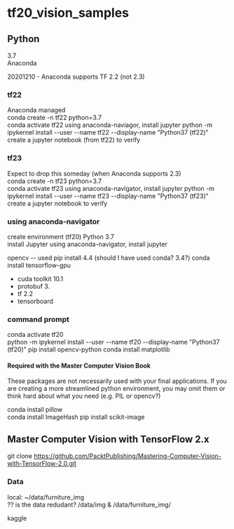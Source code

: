 # tf20_vision_samples

## Python
3.7  
Anaconda  

20201210 - Anaconda supports TF 2.2 (not 2.3)

### tf22
Anaconda managed  
conda create -n tf22 python=3.7  
conda activate tf22
using anaconda-naviagor, install jupyter
python -m ipykernel install --user --name tf22 --display-name "Python37 (tf22)"
create a jupyter notebook (from tf22) to verify

### tf23
Expect to drop this someday (when Anaconda supports 2.3)  
conda create -n tf23 python=3.7  
conda activate tf23
using anaconda-navigator, install jupyter
python -m ipykernel install --user --name tf23 --display-name "Python37 (tf23)"
create a jupyter notebook to verify

### using anaconda-navigator
create environment (tf20) Python 3.7  
install Jupyter
using anaconda-navigator, install jupyter

opencv -- used pip install 4.4 (should I have used conda?  3.4?)
conda install tensorflow-gpu
- cuda toolkit 10.1
- protobuf 3.
- tf 2.2
- tensorboard


### command prompt

conda activate tf20  
python -m ipykernel install --user --name tf20 --display-name "Python37 (tf20)"
pip install opencv-python 
conda install matplotlib

#### Required with the Master Computer Vision Book
These packages are not necessarily used with your final applications.    If you are creating a more streamlined python environment, you may omit them or think hard about what you need (e.g. PIL or opencv?)  

conda install pillow  
conda install ImageHash
pip install scikit-image  


## Master Computer Vision with TensorFlow 2.x

git clone https://github.com/PacktPublishing/Mastering-Computer-Vision-with-TensorFlow-2.0.git  


### Data
local:  ~/data/furniture_img  
?? is the data redudant?  /data/img & /data/furniture_img/

kaggle 
